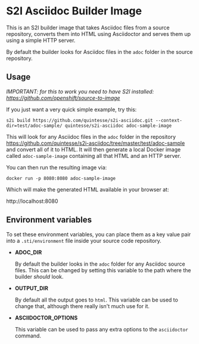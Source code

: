 S2I Asciidoc Builder Image
=================

This is an S2I builder image that takes Asciidoc files from a source
repository, converts them into HTML using Asciidoctor and serves them up
using a simple HTTP server.

By default the builder looks for Asciidoc files in the `adoc` folder
in the source repository.

Usage
---------------------

_IMPORTANT: for this to work you need to have S2I installed: https://github.com/openshift/source-to-image_

If you just want a very quick simple example, try this:

```
s2i build https://github.com/quintesse/s2i-asciidoc.git --context-dir=test/adoc-sample/ quintesse/s2i-asciidoc adoc-sample-image
```

This will look for any Asciidoc files in the `adoc` folder in the repository https://github.com/quintesse/s2i-asciidoc/tree/master/test/adoc-sample
and convert all of it to HTML. It will then generate a local Docker image called `adoc-sample-image` containing all that HTML and an HTTP server.

You can then run the resulting image via:

```
docker run -p 8080:8080 adoc-sample-image
```

Which will make the generated HTML available in your browser at:

http://localhost:8080

Environment variables
---------------------

To set these environment variables, you can place them as a key value pair into a `.sti/environment`
file inside your source code repository.

* **ADOC_DIR**

    By default the builder looks in the `adoc` folder for any Asciidoc source files. This can be changed
    by setting this variable to the path where the builder _should_ look.

* **OUTPUT_DIR**

    By default all the output goes to `html`. This variable can be used to change that, although there
    really isn't much use for it.

* **ASCIIDOCTOR_OPTIONS**

    This variable can be used to pass any extra options to the `asciidoctor` command.

